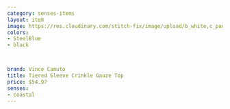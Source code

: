 ```yaml
---
category: senses-items
layout: item
image: https://res.cloudinary.com/stitch-fix/image/upload/b_white,c_pad,dpr_1.0,f_auto,h_150,q_auto,w_150/v1677140312/lqvyproekievdopschly.jpg
colors: 
- SteelBlue
- black



brand: Vince Camuto
title: Tiered Sleeve Crinkle Gauze Top
price: $54.97
senses:
- coastal
---
```







